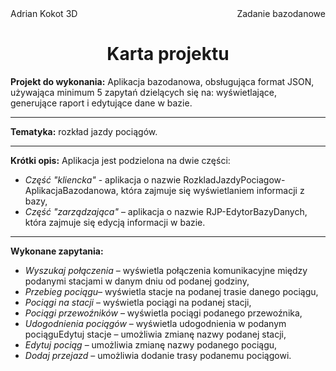 <div style="display: flex; justify-content: space-between;"><span>Adrian Kokot 3D</span><span>Zadanie bazodanowe </span></div>
<h1 style="text-align:center;">Karta projektu</h1>

**Projekt do wykonania:**
Aplikacja bazodanowa, obsługująca format JSON, używająca minimum 5 zapytań dzielących się na: wyświetlające, generujące raport i edytujące dane w bazie.
***
**Tematyka:** rozkład jazdy pociągów.
***
**Krótki opis:**
Aplikacja jest podzielona na dwie części:
* *Część "kliencka"* - aplikacja o nazwie RozkladJazdyPociagow-AplikacjaBazodanowa, która zajmuje się wyświetlaniem informacji z bazy,
* *Część "zarządzająca"* – aplikacja o nazwie RJP-EdytorBazyDanych, która zajmuje się edycją informacji w bazie.
***
**Wykonane zapytania:**
* *Wyszukaj połączenia* – wyświetla połączenia komunikacyjne między podanymi stacjami w danym dniu od podanej godziny,
* *Przebieg pociągu*– wyświetla stacje na podanej trasie danego pociągu,
* *Pociągi na stacji* – wyświetla pociągi na podanej stacji,
* *Pociągi przewoźników* – wyświetla pociągi podanego przewoźnika,
* *Udogodnienia pociągów* – wyświetla udogodnienia w podanym pociąguEdytuj stacje – umożliwia zmianę nazwy podanej stacji,
* *Edytuj pociąg* – umożliwia zmianę nazwy podanego pociągu,
* *Dodaj przejazd* – umożliwia dodanie trasy podanemu pociągowi.
